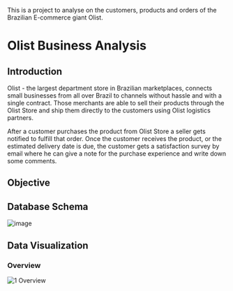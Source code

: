 This is a project to analyse on the customers, products and orders of the Brazilian E-commerce giant Olist.
# Olist Business Analysis
## Introduction
Olist - the largest department store in Brazilian marketplaces, connects small businesses from all over Brazil to channels without hassle and with a single contract. Those merchants are able to sell their products through the Olist Store and ship them directly to the customers using Olist logistics partners. 

After a customer purchases the product from Olist Store a seller gets notified to fulfill that order. Once the customer receives the product, or the estimated delivery date is due, the customer gets a satisfaction survey by email where he can give a note for the purchase experience and write down some comments.
## Objective
## Database Schema
![image](https://github.com/vythanhnguyen/Olist-Business-Analysis/assets/162904704/6f00f8e9-b00d-48dc-9294-c6d37f41d7af)
## Data Visualization 
### Overview
![1  Overview](https://github.com/vythanhnguyen/Olist-Business-Analysis/assets/162904704/e7e3bd18-8a18-4719-ae92-83026d07d4e6)
